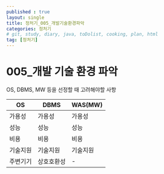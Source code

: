 ```yaml
---
published : true
layout: single
title: 정처기_005_개발기술환경파악
categories: 정처기
# git, study, diary, java, toDolist, cooking, plan, html
tag: [정처기] 
---
```


# 005_개발 기술 환경 파악

OS, DBMS, MW 등을 선정할 때 고려해야할 사항

|OS|DBMS|WAS(MW)|
|--|--|--|
|가용성|가용성|가용성|
|성능|성능|성능|
|비용|비용|비용|
|기술지원|기술지원|기술지원|
|주변기기|상호호환성|-|
